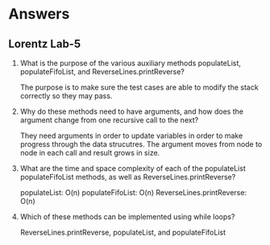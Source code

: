 # Answers
## Lorentz Lab-5

1. What is the purpose of the various auxiliary methods populateList, populateFifoList, and ReverseLines.printReverse?
   
   The purpose is to make sure the test cases are able to modify the stack correctly so they may pass.
   
2. Why do these methods need to have arguments, and how does the argument change from one recursive call to the next?
   
   They need arguments in order to update variables in order to make progress through the data strucutres.
   The argument moves from node to node in each call and result grows in size.
   
3. What are the time and space complexity of each of the populateList populateFifoList methods, as well as ReverseLines.printReverse?
   
   populateList: O(n)
   populateFifoList: O(n)
   ReverseLines.printReverse: O(n)
   
4. Which of these methods can be implemented using while loops?
   
   ReverseLines.printReverse, populateList, and populateFifoList
